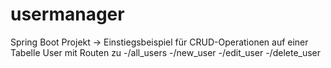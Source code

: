 # usermanager
Spring Boot Projekt -> Einstiegsbeispiel für CRUD-Operationen auf einer Tabelle User
mit Routen zu
-/all_users
-/new_user
-/edit_user
-/delete_user